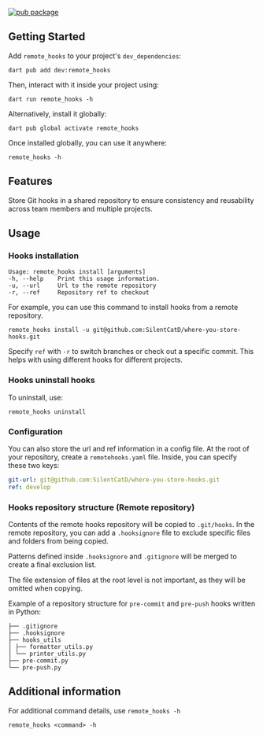 <!--
This README describes the package. If you publish this package to pub.dev,
this README's contents appear on the landing page for your package.

For information about how to write a good package README, see the guide for
[writing package pages](https://dart.dev/guides/libraries/writing-package-pages).

For general information about developing packages, see the Dart guide for
[creating packages](https://dart.dev/guides/libraries/create-library-packages)
and the Flutter guide for
[developing packages and plugins](https://flutter.dev/developing-packages).
-->

[![pub package](https://img.shields.io/pub/v/remote_hooks?color=green&include_prereleases&style=plastic)](https://pub.dev/packages/remote_hooks)

## Getting Started

Add `remote_hooks` to your project's `dev_dependencies`:

```shell
dart pub add dev:remote_hooks
```

Then, interact with it inside your project using:

```shell
dart run remote_hooks -h
```

Alternatively, install it globally:

```shell
dart pub global activate remote_hooks
```

Once installed globally, you can use it anywhere:

```shell
remote_hooks -h
```

## Features

Store Git hooks in a shared repository to ensure consistency and reusability across team members
and multiple projects.

## Usage

### Hooks installation

```shell
Usage: remote_hooks install [arguments]
-h, --help    Print this usage information.
-u, --url     Url to the remote repository
-r, --ref     Repository ref to checkout
```

For example, you can use this command to install hooks from a remote repository.

```shell
remote_hooks install -u git@github.com:SilentCatD/where-you-store-hooks.git
```

Specify `ref` with `-r` to switch branches or check out a specific commit. This helps with using 
different hooks for different projects.

### Hooks uninstall hooks

To uninstall, use:

```shell
remote_hooks uninstall
```

### Configuration

You can also store the url and ref information in a config file.
At the root of your repository, create a `remotehooks.yaml` file. Inside, you can specify these 
two keys:

```yaml
git-url: git@github.com:SilentCatD/where-you-store-hooks.git
ref: develop
```

### Hooks repository structure (Remote repository)

Contents of the remote hooks repository will be copied to `.git/hooks`. In the remote repository, 
you can add a `.hooksignore` file to exclude specific files and folders from being copied.

Patterns defined inside `.hooksignore` and `.gitignore` will be merged to create a final exclusion 
list.

The file extension of files at the root level is not important, as they will be omitted when copying.

Example of a repository structure for `pre-commit` and `pre-push` hooks written in Python:

```shell
├── .gitignore
├── .hooksignore
├── hooks_utils
│ ├── formatter_utils.py
│ └── printer_utils.py
├── pre-commit.py
└── pre-push.py
```

## Additional information

For additional command details, use `remote_hooks -h`

```shell
remote_hooks <command> -h
```



